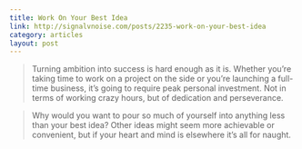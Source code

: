```yaml
---
title: Work On Your Best Idea
link: http://signalvnoise.com/posts/2235-work-on-your-best-idea
category: articles
layout: post
---
```


> Turning ambition into success is hard enough as it is. Whether you’re taking
> time to work on a project on the side or you’re launching a full-time
> business, it’s going to require peak personal investment. Not in terms of
> working crazy hours, but of dedication and perseverance.

> Why would you want to pour so much of yourself into anything less than your
> best idea? Other ideas might seem more achievable or convenient, but if your
> heart and mind is elsewhere it’s all for naught.
